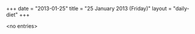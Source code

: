 +++
date = "2013-01-25"
title = "25 January 2013 (Friday)"
layout = "daily-diet"
+++

\<no entries\>